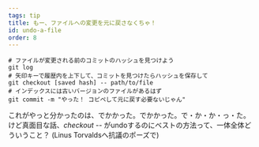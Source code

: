 ```yaml
---
tags: tip
title: もー、ファイルへの変更を元に戻さなくちゃ！
id: undo-a-file
order: 8
---
```


```git
# ファイルが変更される前のコミットのハッシュを見つけよう
git log
# 矢印キーで履歴内を上下して、コミットを見つけたらハッシュを保存して
git checkout [saved hash] -- path/to/file
# インデックスには古いバージョンのファイルがあるはず
git commit -m "やった！ コピペして元に戻す必要ないじゃん"
```

これがやっと分かったのは、でかかった。でかかった。で・か・か・っ・た。
けど真面目な話、*checkout --* がundoするのにベストの方法って、一体全体どういうこと？
(Linus Torvaldsへ抗議のポーズで)
